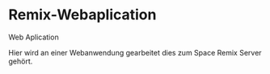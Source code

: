 # Remix-Webaplication
Web Aplication

Hier wird an einer Webanwendung gearbeitet dies zum Space Remix Server gehört.
